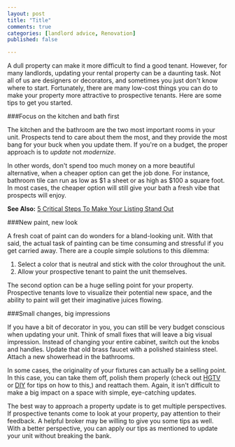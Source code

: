```yaml
---
layout: post
title: "Title"
comments: true
categories: [landlord advice, Renovation]
published: false

---
```


A dull property can make it more difficult to find a good tenant. However, for many landlords, updating your rental property can be a daunting task. Not all of us are designers or decorators, and sometimes you just don't know where to start.   Fortunately, there are many low-cost things you can do to make your property more attractive to prospective tenants. Here are some tips to get you started.

###Focus on the kitchen and bath first

The kitchen and the bathroom are the two most important rooms in your unit. Prospects tend to care about them the most, and they provide the most bang for your buck when you update them. If you're on a budget, the proper approach is to *update* not *modernize*. 

In other words, don't spend too much money on a more beautiful alternative, when a cheaper option can get the job done. For instance, bathroom tile can run as low as $1 a sheet or as high as $100 a square foot. In most cases, the cheaper option will still give your bath a fresh vibe that prospects will enjoy.

**See Also:** [5 Critical Steps To Make Your Listing Stand Out](http://www.rentobo.com/blog/5-critical-steps-to-make-your-rental-listing/)

###New paint, new look

A fresh coat of paint can do wonders for a bland-looking unit. With that said, the actual task of painting can be time consuming and stressful if you get carried away. There are a couple simple solutions to this dilemma:

1. Select a color that is neutral and stick with the color throughout the unit.
2. Allow your prospective tenant to paint the unit themselves.

The second option can be a huge selling point for your property. Prospective tenants love to visualize their potential new space, and the ability to paint will get their imaginative juices flowing. 

###Small changes, big impressions

If you have a bit of decorator in you, you can still be very budget conscious when updating your unit. Think of small fixes that will leave a big visual impression. Instead of changing your entire cabinet, switch out the knobs and handles. Update that old brass faucet with a polished stainless steel. Attach a new showerhead in the bathrooms.

In some cases, the originality of your fixtures can actually be a selling point. In this case, you can take them off, polish them properly (check out [HGTV](www.hgtv.com) or [DIY](www.doityourself.com) for tips on how to this,) and reattach them. Again, it isn't difficult to make a big impact on a space with simple, eye-catching updates.


The best way to approach a property update is to get multiple perspectives. If prospective tenants come to look at your property, pay attention to their feedback. A helpful broker may be willing to give you some tips as well. With a better perspective, you can apply our tips as mentioned to update your unit without breaking the bank.